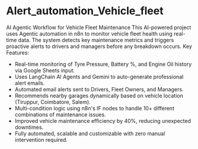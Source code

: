 # Alert_automation_Vehicle_fleet
AI Agentic Workflow for Vehicle Fleet Maintenance
This AI-powered project uses Agentic automation in n8n to monitor vehicle fleet health using
real-time data. The system detects key maintenance metrics and triggers proactive alerts to drivers
and managers before any breakdown occurs.
Key Features:
- Real-time monitoring of Tyre Pressure, Battery %, and Engine Oil history via Google Sheets input.
- Uses LangChain AI Agents and Gemini to auto-generate professional alert emails.
- Automated email alerts sent to Drivers, Fleet Owners, and Managers.
- Recommends nearby garages dynamically based on vehicle location (Tiruppur, Coimbatore,
Salem).
- Multi-condition logic using n8n's IF nodes to handle 10+ different combinations of maintenance
issues.
- Improved vehicle maintenance efficiency by 40%, reducing unexpected downtimes.
- Fully automated, scalable and customizable with zero manual intervention required.
